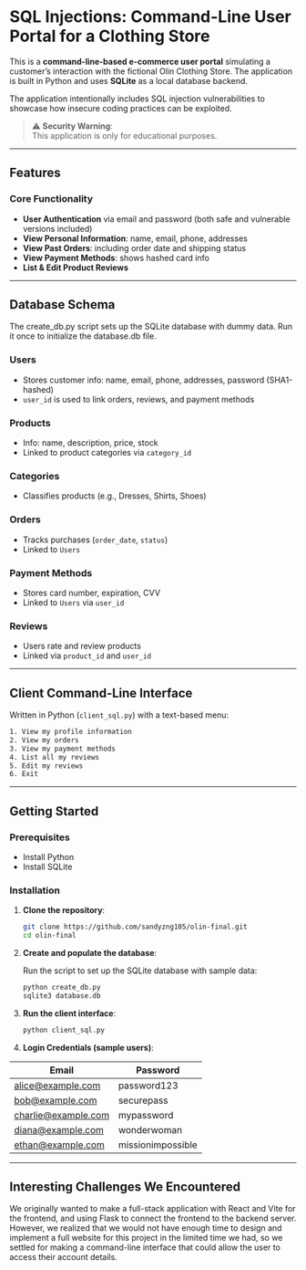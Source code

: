 # SQL Injections: Command-Line User Portal for a Clothing Store

This is a **command-line-based e-commerce user portal** simulating a customer’s interaction with the fictional Olin Clothing Store. The application is built in Python and uses **SQLite** as a local database backend.

The application intentionally includes SQL injection vulnerabilities to showcase how insecure coding practices can be exploited.

> ⚠️ **Security Warning**:  
> This application is only for educational purposes.

---

## Features

### Core Functionality
- **User Authentication** via email and password (both safe and vulnerable versions included)
- **View Personal Information**: name, email, phone, addresses
- **View Past Orders**: including order date and shipping status
- **View Payment Methods**: shows hashed card info
- **List & Edit Product Reviews**

---

## Database Schema

The create_db.py script sets up the SQLite database with dummy data. Run it once to initialize the database.db file.

### Users
- Stores customer info: name, email, phone, addresses, password (SHA1-hashed)
- `user_id` is used to link orders, reviews, and payment methods

### Products
- Info: name, description, price, stock
- Linked to product categories via `category_id`

### Categories
- Classifies products (e.g., Dresses, Shirts, Shoes)

### Orders
- Tracks purchases (`order_date`, `status`)
- Linked to `Users`

### Payment Methods
- Stores card number, expiration, CVV
- Linked to `Users` via `user_id`

### Reviews
- Users rate and review products
- Linked via `product_id` and `user_id`

---

## Client Command-Line Interface

Written in Python (`client_sql.py`) with a text-based menu:

```bash
1. View my profile information
2. View my orders
3. View my payment methods
4. List all my reviews
5. Edit my reviews
6. Exit
```

---

## Getting Started

### Prerequisites

- Install Python
- Install SQLite

### Installation

1. **Clone the repository**:

   ```bash
   git clone https://github.com/sandyzng105/olin-final.git
   cd olin-final
   ```
2. **Create and populate the database**:

    Run the script to set up the SQLite database with sample data:
    ```bash
    python create_db.py
    sqlite3 database.db
    ```
3. **Run the client interface**:

    ```bash
    python client_sql.py
    ```
4. **Login Credentials (sample users)**:

| Email                                             | Password          |
| ------------------------------------------------- | ----------------- |
| alice@example.com    | password123       |
| bob@example.com       | securepass        |
| charlie@example.com | mypassword        |
| diana@example.com    | wonderwoman       |
| ethan@example.com     | missionimpossible |

---

## Interesting Challenges We Encountered

We originally wanted to make a full-stack application with React and Vite for the frontend, and using Flask to connect the frontend to the backend server. However, we realized that we would not have enough time to design and implement a full website for this project in the limited time we had, so we settled for making a command-line interface that could allow the user to access their account details.



